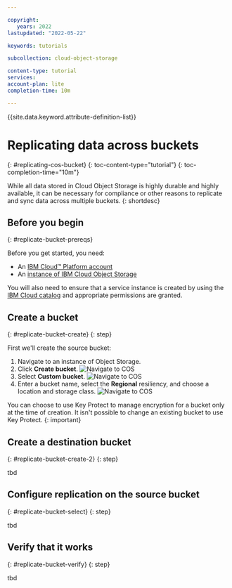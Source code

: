 ```yaml
---

copyright:
   years: 2022
lastupdated: "2022-05-22"

keywords: tutorials

subcollection: cloud-object-storage

content-type: tutorial
services: 
account-plan: lite 
completion-time: 10m 

---
```


{{site.data.keyword.attribute-definition-list}}

# Replicating data across buckets 
{: #replicating-cos-bucket}
{: toc-content-type="tutorial"}
{: toc-completion-time="10m"} 

While all data stored in Cloud Object Storage is highly durable and highly available, it can be necessary for compliance or other reasons to replicate and sync data across multiple buckets. 
{: shortdesc}

## Before you begin
{: #replicate-bucket-prereqs}

Before you get started, you need:

- An [IBM Cloud™ Platform account](http://cloud.ibm.com/)
- An [instance of IBM Cloud Object Storage](http://cloud.ibm.com/catalog/services/cloud-object-storage)

You will also need to ensure that a service instance is created by using the [IBM Cloud catalog](https://cloud.ibm.com/catalog) and appropriate permissions are granted. 

## Create a bucket
{: #replicate-bucket-create}
{: step}

First we'll create the source bucket:

1. Navigate to an instance of Object Storage.
2. Click **Create bucket**.
![Navigate to COS](images/rep-tut-1.png)
2. Select **Custom bucket**.
![Navigate to COS](images/rep-tut-2.png)
3. Enter a bucket name, select the **Regional** resiliency, and choose a location and storage class.
![Navigate to COS](images/rep-tut-3.png)

You can choose to use Key Protect to manage encryption for a bucket only at the time of creation. It isn't possible to change an existing bucket to use Key Protect.
{: important}

## Create a destination bucket
{: #replicate-bucket-create-2}
{: step}

tbd


## Configure replication on the source bucket
{: #replicate-bucket-select}
{: step}

tbd

## Verify that it works
{: #replicate-bucket-verify}
{: step}

tbd

